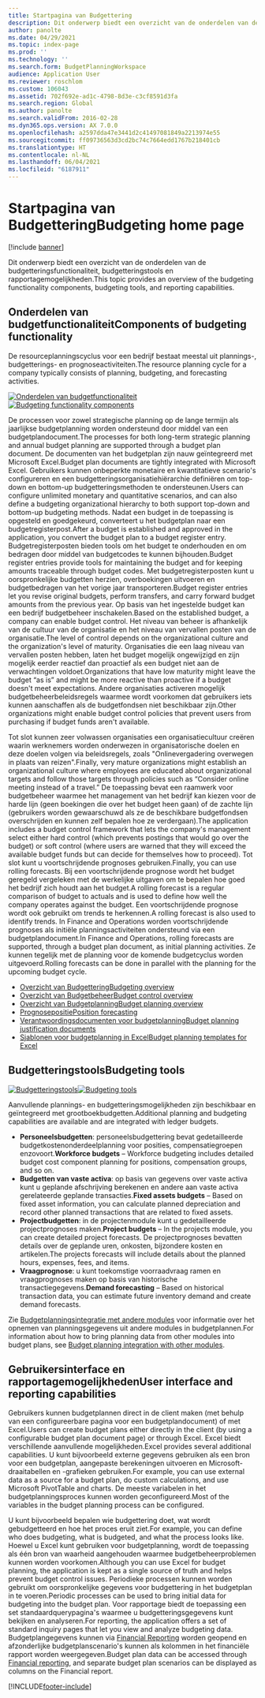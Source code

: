 ```yaml
---
title: Startpagina van Budgettering
description: Dit onderwerp biedt een overzicht van de onderdelen van de budgetteringsfunctionaliteit, budgetteringstools en rapportagemogelijkheden in Microsoft Dynamics 365 Finance.
author: panolte
ms.date: 04/29/2021
ms.topic: index-page
ms.prod: ''
ms.technology: ''
ms.search.form: BudgetPlanningWorkspace
audience: Application User
ms.reviewer: roschlom
ms.custom: 106043
ms.assetid: 702f692e-ad1c-4798-8d3e-c3cf8591d3fa
ms.search.region: Global
ms.author: panolte
ms.search.validFrom: 2016-02-28
ms.dyn365.ops.version: AX 7.0.0
ms.openlocfilehash: a2597dda47e3441d2c41497081849a2213974e55
ms.sourcegitcommit: ff09736563d3cd2bc74c7664edd1767b218401cb
ms.translationtype: HT
ms.contentlocale: nl-NL
ms.lasthandoff: 06/04/2021
ms.locfileid: "6187911"
---
```

# <a name="budgeting-home-page"></a><span data-ttu-id="030d0-103">Startpagina van Budgettering</span><span class="sxs-lookup"><span data-stu-id="030d0-103">Budgeting home page</span></span>

[!include [banner](../includes/banner.md)]

<span data-ttu-id="030d0-104">Dit onderwerp biedt een overzicht van de onderdelen van de budgetteringsfunctionaliteit, budgetteringstools en rapportagemogelijkheden.</span><span class="sxs-lookup"><span data-stu-id="030d0-104">This topic provides an overview of the budgeting functionality components, budgeting tools, and reporting capabilities.</span></span> 

## <a name="components-of-budgeting-functionality"></a><span data-ttu-id="030d0-105">Onderdelen van budgetfunctionaliteit</span><span class="sxs-lookup"><span data-stu-id="030d0-105">Components of budgeting functionality</span></span>

<span data-ttu-id="030d0-106">De resourceplanningscyclus voor een bedrijf bestaat meestal uit plannings-, budgetterings- en prognoseactiviteiten.</span><span class="sxs-lookup"><span data-stu-id="030d0-106">The resource planning cycle for a company typically consists of planning, budgeting, and forecasting activities.</span></span>

<span data-ttu-id="030d0-107">[![Onderdelen van budgetfunctionaliteit](./media/budgeting-functionality-components.jpg)](./media/budgeting-functionality-components.jpg)</span><span class="sxs-lookup"><span data-stu-id="030d0-107">[![Budgeting functionality components](./media/budgeting-functionality-components.jpg)](./media/budgeting-functionality-components.jpg)</span></span>

<span data-ttu-id="030d0-108">De processen voor zowel strategische planning op de lange termijn als jaarlijkse budgetplanning worden ondersteund door middel van een budgetplandocument.</span><span class="sxs-lookup"><span data-stu-id="030d0-108">The processes for both long-term strategic planning and annual budget planning are supported through a budget plan document.</span></span> <span data-ttu-id="030d0-109">De documenten van het budgetplan zijn nauw geïntegreerd met Microsoft Excel.</span><span class="sxs-lookup"><span data-stu-id="030d0-109">Budget plan documents are tightly integrated with Microsoft Excel.</span></span> <span data-ttu-id="030d0-110">Gebruikers kunnen onbeperkte monetaire en kwantitatieve scenario's configureren en een budgetteringsorganisatiehiërarchie definiëren om top-down en bottom-up budgetteringsmethoden te ondersteunen.</span><span class="sxs-lookup"><span data-stu-id="030d0-110">Users can configure unlimited monetary and quantitative scenarios, and can also define a budgeting organizational hierarchy to both support top-down and bottom-up budgeting methods.</span></span> <span data-ttu-id="030d0-111">Nadat een budget in de toepassing is opgesteld en goedgekeurd, converteert u het budgetplan naar een budgetregisterpost.</span><span class="sxs-lookup"><span data-stu-id="030d0-111">After a budget is established and approved in the application, you convert the budget plan to a budget register entry.</span></span> <span data-ttu-id="030d0-112">Budgetregisterposten bieden tools om het budget te onderhouden en om bedragen door middel van budgetcodes te kunnen bijhouden.</span><span class="sxs-lookup"><span data-stu-id="030d0-112">Budget register entries provide tools for maintaining the budget and for keeping amounts traceable through budget codes.</span></span> <span data-ttu-id="030d0-113">Met budgetregisterposten kunt u oorspronkelijke budgetten herzien, overboekingen uitvoeren en budgetbedragen van het vorige jaar transporteren.</span><span class="sxs-lookup"><span data-stu-id="030d0-113">Budget register entries let you revise original budgets, perform transfers, and carry forward budget amounts from the previous year.</span></span> <span data-ttu-id="030d0-114">Op basis van het ingestelde budget kan een bedrijf budgetbeheer inschakelen.</span><span class="sxs-lookup"><span data-stu-id="030d0-114">Based on the established budget, a company can enable budget control.</span></span> <span data-ttu-id="030d0-115">Het niveau van beheer is afhankelijk van de cultuur van de organisatie en het niveau van vervallen posten van de organisatie.</span><span class="sxs-lookup"><span data-stu-id="030d0-115">The level of control depends on the organizational culture and the organization's level of maturity.</span></span> <span data-ttu-id="030d0-116">Organisaties die een laag niveau van vervallen posten hebben, laten het budget mogelijk ongewijzigd en zijn mogelijk eerder reactief dan proactief als een budget niet aan de verwachtingen voldoet.</span><span class="sxs-lookup"><span data-stu-id="030d0-116">Organizations that have low maturity might leave the budget “as is” and might be more reactive than proactive if a budget doesn't meet expectations.</span></span> <span data-ttu-id="030d0-117">Andere organisaties activeren mogelijk budgetbeheerbeleidsregels waarmee wordt voorkomen dat gebruikers iets kunnen aanschaffen als de budgetfondsen niet beschikbaar zijn.</span><span class="sxs-lookup"><span data-stu-id="030d0-117">Other organizations might enable budget control policies that prevent users from purchasing if budget funds aren't available.</span></span>

<span data-ttu-id="030d0-118">Tot slot kunnen zeer volwassen organisaties een organisatiecultuur creëren waarin werknemers worden onderwezen in organisatorische doelen en deze doelen volgen via beleidsregels, zoals "Onlinevergadering overwegen in plaats van reizen".</span><span class="sxs-lookup"><span data-stu-id="030d0-118">Finally, very mature organizations might establish an organizational culture where employees are educated about organizational targets and follow those targets through policies such as “Consider online meeting instead of a travel.”</span></span> <span data-ttu-id="030d0-119">De toepassing bevat een raamwerk voor budgetbeheer waarmee het management van het bedrijf kan kiezen voor de harde lijn (geen boekingen die over het budget heen gaan) of de zachte lijn (gebruikers worden gewaarschuwd als ze de beschikbare budgetfondsen overschrijden en kunnen zelf bepalen hoe ze verdergaan).</span><span class="sxs-lookup"><span data-stu-id="030d0-119">The application includes a budget control framework that lets the company's management select either hard control (which prevents postings that would go over the budget) or soft control (where users are warned that they will exceed the available budget funds but can decide for themselves how to proceed).</span></span> <span data-ttu-id="030d0-120">Tot slot kunt u voortschrijdende prognoses gebruiken.</span><span class="sxs-lookup"><span data-stu-id="030d0-120">Finally, you can use rolling forecasts.</span></span> <span data-ttu-id="030d0-121">Bij een voortschrijdende prognose wordt het budget geregeld vergeleken met de werkelijke uitgaven om te bepalen hoe goed het bedrijf zich houdt aan het budget.</span><span class="sxs-lookup"><span data-stu-id="030d0-121">A rolling forecast is a regular comparison of budget to actuals and is used to define how well the company operates against the budget.</span></span> <span data-ttu-id="030d0-122">Een voortschrijdende prognose wordt ook gebruikt om trends te herkennen.</span><span class="sxs-lookup"><span data-stu-id="030d0-122">A rolling forecast is also used to identify trends.</span></span> <span data-ttu-id="030d0-123">In Finance and Operations worden voortschrijdende prognoses als initiële planningsactiviteiten ondersteund via een budgetplandocument.</span><span class="sxs-lookup"><span data-stu-id="030d0-123">In Finance and Operations, rolling forecasts are supported, through a budget plan document, as initial planning activities.</span></span> <span data-ttu-id="030d0-124">Ze kunnen tegelijk met de planning voor de komende budgetcyclus worden uitgevoerd.</span><span class="sxs-lookup"><span data-stu-id="030d0-124">Rolling forecasts can be done in parallel with the planning for the upcoming budget cycle.</span></span>

-   [<span data-ttu-id="030d0-125">Overzicht van Budgettering</span><span class="sxs-lookup"><span data-stu-id="030d0-125">Budgeting overview</span></span>](basic-budgeting-overview-configuration.md)
-   [<span data-ttu-id="030d0-126">Overzicht van Budgetbeheer</span><span class="sxs-lookup"><span data-stu-id="030d0-126">Budget control overview</span></span>](budget-control-overview-configuration.md)
-   [<span data-ttu-id="030d0-127">Overzicht van Budgetplanning</span><span class="sxs-lookup"><span data-stu-id="030d0-127">Budget planning overview</span></span>](budget-planning-overview-configuration.md)
-   [<span data-ttu-id="030d0-128">Prognosepositie</span><span class="sxs-lookup"><span data-stu-id="030d0-128">Position forecasting</span></span>](position-forecasting.md)
-   [<span data-ttu-id="030d0-129">Verantwoordingsdocumenten voor budgetplanning</span><span class="sxs-lookup"><span data-stu-id="030d0-129">Budget planning justification documents</span></span>](budget-planning-justification-docs.md)
-   [<span data-ttu-id="030d0-130">Sjablonen voor budgetplanning in Excel</span><span class="sxs-lookup"><span data-stu-id="030d0-130">Budget planning templates for Excel</span></span>](budget-planning-excel-templates.md)

## <a name="budgeting-tools"></a><span data-ttu-id="030d0-131">Budgetteringstools</span><span class="sxs-lookup"><span data-stu-id="030d0-131">Budgeting tools</span></span>
<span data-ttu-id="030d0-132">[![Budgetteringstools](./media/budgeting-tools.jpg)](./media/budgeting-tools.jpg)</span><span class="sxs-lookup"><span data-stu-id="030d0-132">[![Budgeting tools](./media/budgeting-tools.jpg)](./media/budgeting-tools.jpg)</span></span> 

<span data-ttu-id="030d0-133">Aanvullende plannings- en budgetteringsmogelijkheden zijn beschikbaar en geïntegreerd met grootboekbudgetten.</span><span class="sxs-lookup"><span data-stu-id="030d0-133">Additional planning and budgeting capabilities are available and are integrated with ledger budgets.</span></span>

-   <span data-ttu-id="030d0-134">**Personeelsbudgetten**: personeelsbudgettering bevat gedetailleerde budgetkostenonderdeelplanning voor posities, compensatiegroepen enzovoort.</span><span class="sxs-lookup"><span data-stu-id="030d0-134">**Workforce budgets** – Workforce budgeting includes detailed budget cost component planning for positions, compensation groups, and so on.</span></span>
-   <span data-ttu-id="030d0-135">**Budgetten van vaste activa**: op basis van gegevens over vaste activa kunt u geplande afschrijving berekenen en andere aan vaste activa gerelateerde geplande transacties.</span><span class="sxs-lookup"><span data-stu-id="030d0-135">**Fixed assets budgets** – Based on fixed asset information, you can calculate planned depreciation and record other planned transactions that are related to fixed assets.</span></span>
-   <span data-ttu-id="030d0-136">**Projectbudgetten**: in de projectenmodule kunt u gedetailleerde projectprognoses maken.</span><span class="sxs-lookup"><span data-stu-id="030d0-136">**Project budgets** – In the projects module, you can create detailed project forecasts.</span></span> <span data-ttu-id="030d0-137">De projectprognoses bevatten details over de geplande uren, onkosten, bijzondere kosten en artikelen.</span><span class="sxs-lookup"><span data-stu-id="030d0-137">The projects forecasts will include details about the planned hours, expenses, fees, and items.</span></span>
-   <span data-ttu-id="030d0-138">**Vraagprognose**: u kunt toekomstige voorraadvraag ramen en vraagprognoses maken op basis van historische transactiegegevens.</span><span class="sxs-lookup"><span data-stu-id="030d0-138">**Demand forecasting** – Based on historical transaction data, you can estimate future inventory demand and create demand forecasts.</span></span>

<span data-ttu-id="030d0-139">Zie [Budgetplanningsintegratie met andere modules](budget-planning-integration-other-modules.md) voor informatie over het opnemen van planningsgegevens uit andere modules in budgetplannen.</span><span class="sxs-lookup"><span data-stu-id="030d0-139">For information about how to bring planning data from other modules into budget plans, see [Budget planning integration with other modules](budget-planning-integration-other-modules.md).</span></span>

## <a name="user-interface-and-reporting-capabilities"></a><span data-ttu-id="030d0-140">Gebruikersinterface en rapportagemogelijkheden</span><span class="sxs-lookup"><span data-stu-id="030d0-140">User interface and reporting capabilities</span></span>
<span data-ttu-id="030d0-141">Gebruikers kunnen budgetplannen direct in de client maken (met behulp van een configureerbare pagina voor een budgetplandocument) of met Excel.</span><span class="sxs-lookup"><span data-stu-id="030d0-141">Users can create budget plans either directly in the client (by using a configurable budget plan document page) or through Excel.</span></span> <span data-ttu-id="030d0-142">Excel biedt verschillende aanvullende mogelijkheden.</span><span class="sxs-lookup"><span data-stu-id="030d0-142">Excel provides several additional capabilities.</span></span> <span data-ttu-id="030d0-143">U kunt bijvoorbeeld externe gegevens gebruiken als een bron voor een budgetplan, aangepaste berekeningen uitvoeren en Microsoft-draaitabellen en -grafieken gebruiken.</span><span class="sxs-lookup"><span data-stu-id="030d0-143">For example, you can use external data as a source for a budget plan, do custom calculations, and use Microsoft PivotTable and charts.</span></span> <span data-ttu-id="030d0-144">De meeste variabelen in het budgetplanningsproces kunnen worden geconfigureerd.</span><span class="sxs-lookup"><span data-stu-id="030d0-144">Most of the variables in the budget planning process can be configured.</span></span> 

<span data-ttu-id="030d0-145">U kunt bijvoorbeeld bepalen wie budgettering doet, wat wordt gebudgetteerd en hoe het proces eruit ziet.</span><span class="sxs-lookup"><span data-stu-id="030d0-145">For example, you can define who does budgeting, what is budgeted, and what the process looks like.</span></span> <span data-ttu-id="030d0-146">Hoewel u Excel kunt gebruiken voor budgetplanning, wordt de toepassing als één bron van waarheid aangehouden waarmee budgetbeheerproblemen kunnen worden voorkomen.</span><span class="sxs-lookup"><span data-stu-id="030d0-146">Although you can use Excel for budget planning, the application is kept as a single source of truth and helps prevent budget control issues.</span></span> <span data-ttu-id="030d0-147">Periodieke processen kunnen worden gebruikt om oorspronkelijke gegevens voor budgettering in het budgetplan in te voeren.</span><span class="sxs-lookup"><span data-stu-id="030d0-147">Periodic processes can be used to bring initial data for budgeting into the budget plan.</span></span> <span data-ttu-id="030d0-148">Voor rapportage biedt de toepassing een set standaardquerypagina's waarmee u budgetteringsgegevens kunt bekijken en analyseren.</span><span class="sxs-lookup"><span data-stu-id="030d0-148">For reporting, the application offers a set of standard inquiry pages that let you view and analyze budgeting data.</span></span> <span data-ttu-id="030d0-149">Budgetplangegevens kunnen via [Financial Reporting](../general-ledger/financial-reporting-getting-started.md) worden geopend en afzonderlijke budgetplanscenario's kunnen als kolommen in het financiële rapport worden weergegeven.</span><span class="sxs-lookup"><span data-stu-id="030d0-149">Budget plan data can be accessed through [Financial reporting](../general-ledger/financial-reporting-getting-started.md), and separate budget plan scenarios can be displayed as columns on the Financial report.</span></span>








[!INCLUDE[footer-include](../../includes/footer-banner.md)]
